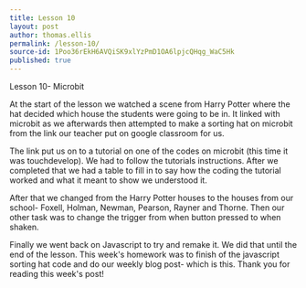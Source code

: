 ```yaml
---
title: Lesson 10
layout: post
author: thomas.ellis
permalink: /lesson-10/
source-id: 1Poo36rEkH6AVQiSK9xlYzPmD1OA6lpjcQHqg_WaC5Hk
published: true
---
```

Lesson 10- Microbit

At the start of the lesson we watched a scene from Harry Potter where the hat decided which house the students were going to be in. It linked with microbit as we afterwards then attempted to make a sorting hat on microbit from the link our teacher put on google classroom for us.

The link put us on to a tutorial on one of the codes on microbit (this time it was touchdevelop). We had to follow the tutorials instructions. After we completed that we had a table to fill in to say how the coding the tutorial worked and what it meant to show we understood it.

After that we changed from the Harry Potter houses to the houses from our school- Foxell, Holman, Newman, Pearson, Rayner and Thorne. Then our other task was to change the trigger from when button pressed to when shaken.

Finally we went back on Javascript to try and remake it. We did that until the end of the lesson. This week's homework was to finish of the javascript sorting hat code and do our weekly blog post- which is this. Thank you for reading this week's post!


